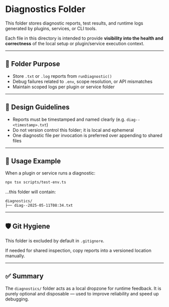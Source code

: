 # Diagnostics Folder

This folder stores diagnostic reports, test results, and runtime logs generated by plugins, services, or CLI tools.

Each file in this directory is intended to provide **visibility into the health and correctness** of the local setup or plugin/service execution context.

---

## 📁 Folder Purpose

- Store `.txt` or `.log` reports from `runDiagnostic()`
- Debug failures related to `.env`, scope resolution, or API mismatches
- Maintain scoped logs per plugin or service folder

---

## 🧱 Design Guidelines

- Reports must be timestamped and named clearly (e.g. `diag--<timestamp>.txt`)
- Do not version control this folder; it is local and ephemeral
- One diagnostic file per invocation is preferred over appending to shared files

---

## 🧪 Usage Example

When a plugin or service runs a diagnostic:

```bash
npx tsx scripts/test-env.ts
```

…this folder will contain:

```
diagnostics/
├── diag--2025-05-11T08:34.txt
```

---

## 🛡️ Git Hygiene

This folder is excluded by default in `.gitignore`.

If needed for shared inspection, copy reports into a versioned location manually.

---

## ✅ Summary

The `diagnostics/` folder acts as a local dropzone for runtime feedback. It is purely optional and disposable — used to improve reliability and speed up debugging.

